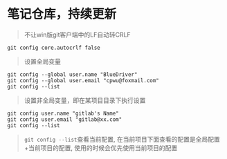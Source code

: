# 笔记仓库，持续更新

> 不让win版git客户端中的LF自动转CRLF 
```
git config core.autocrlf false
```

> 设置全局变量

```
git config --global user.name "BlueDriver"
git config --global user.email "cpwu@foxmail.com"
git config --list
```

> 设置非全局变量，即在某项目目录下执行设置

```
git config user.name "gitlab's Name"
git config user.email "gitlab@xx.com"
git config --list
```

> `git config --list`查看当前配置, 在当前项目下面查看的配置是全局配置+当前项目的配置, 使用的时候会优先使用当前项目的配置

